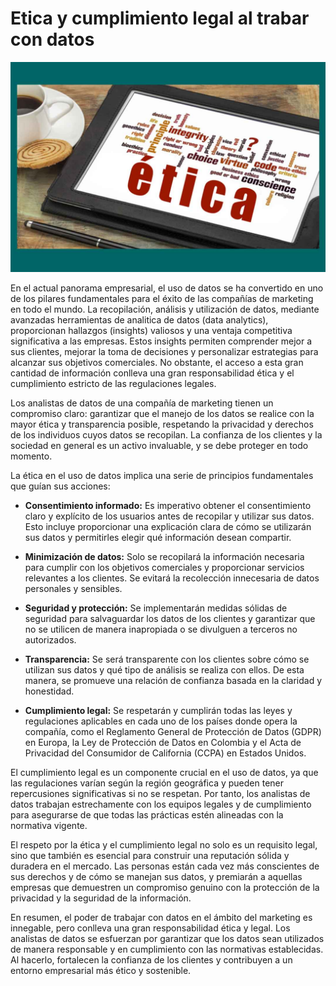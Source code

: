 # Etica y cumplimiento legal al trabar con datos
![Desktop View](posts\002_10-08-23\portada.jpg)

En el actual panorama empresarial, el uso de datos se ha convertido en uno de los pilares fundamentales para el éxito de las compañías de marketing en todo el mundo. La recopilación, análisis y utilización de datos, mediante avanzadas herramientas de analitica de datos (data analytics), proporcionan hallazgos (insights) valiosos y una ventaja competitiva significativa a las empresas. Estos insights permiten comprender mejor a sus clientes, mejorar la toma de decisiones y personalizar estrategias para alcanzar sus objetivos comerciales. No obstante, el acceso a esta gran cantidad de información conlleva una gran responsabilidad ética y el cumplimiento estricto de las regulaciones legales.

Los analistas de datos de una compañía de marketing tienen un compromiso claro: garantizar que el manejo de los datos se realice con la mayor ética y transparencia posible, respetando la privacidad y derechos de los individuos cuyos datos se recopilan. La confianza de los clientes y la sociedad en general es un activo invaluable, y se debe proteger en todo momento.

La ética en el uso de datos implica una serie de principios fundamentales que guían sus acciones:

* **Consentimiento informado:** Es imperativo obtener el consentimiento claro y explícito de los usuarios antes de recopilar y utilizar sus datos. Esto incluye proporcionar una explicación clara de cómo se utilizarán sus datos y permitirles elegir qué información desean compartir.

* **Minimización de datos:** Solo se recopilará la información necesaria para cumplir con los objetivos comerciales y proporcionar servicios relevantes a los clientes. Se evitará la recolección innecesaria de datos personales y sensibles.

* **Seguridad y protección:** Se implementarán medidas sólidas de seguridad para salvaguardar los datos de los clientes y garantizar que no se utilicen de manera inapropiada o se divulguen a terceros no autorizados.

* **Transparencia:** Se será transparente con los clientes sobre cómo se utilizan sus datos y qué tipo de análisis se realiza con ellos. De esta manera, se promueve una relación de confianza basada en la claridad y honestidad.

* **Cumplimiento legal:** Se respetarán y cumplirán todas las leyes y regulaciones aplicables en cada uno de los países donde opera la compañía, como el Reglamento General de Protección de Datos (GDPR) en Europa, la Ley de Protección de Datos en Colombia y el Acta de Privacidad del Consumidor de California (CCPA) en Estados Unidos.

El cumplimiento legal es un componente crucial en el uso de datos, ya que las regulaciones varían según la región geográfica y pueden tener repercusiones significativas si no se respetan. Por tanto, los analistas de datos trabajan estrechamente con los equipos legales y de cumplimiento para asegurarse de que todas las prácticas estén alineadas con la normativa vigente.

El respeto por la ética y el cumplimiento legal no solo es un requisito legal, sino que también es esencial para construir una reputación sólida y duradera en el mercado. Las personas están cada vez más conscientes de sus derechos y de cómo se manejan sus datos, y premiarán a aquellas empresas que demuestren un compromiso genuino con la protección de la privacidad y la seguridad de la información.

En resumen, el poder de trabajar con datos en el ámbito del marketing es innegable, pero conlleva una gran responsabilidad ética y legal. Los analistas de datos se esfuerzan por garantizar que los datos sean utilizados de manera responsable y en cumplimiento con las normativas establecidas. Al hacerlo, fortalecen la confianza de los clientes y contribuyen a un entorno empresarial más ético y sostenible.